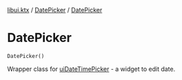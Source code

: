[libui.ktx](../README.md) / [DatePicker](README.md) / [DatePicker](-date-picker.md)

# DatePicker

`DatePicker()`

Wrapper class for [uiDateTimePicker](../../libui/ui-date-time-picker.md) - a widget to edit date.
